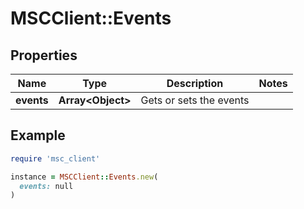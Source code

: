 # MSCClient::Events

## Properties

| Name | Type | Description | Notes |
| ---- | ---- | ----------- | ----- |
| **events** | **Array&lt;Object&gt;** | Gets or sets the events |  |

## Example

```ruby
require 'msc_client'

instance = MSCClient::Events.new(
  events: null
)
```

